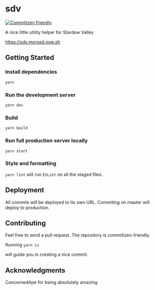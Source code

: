 # sdv

[![Commitizen friendly](https://img.shields.io/badge/commitizen-friendly-brightgreen.svg)](http://commitizen.github.io/cz-cli/)

A nice little utility helper for Stardew Valley

https://sdv.msroed.now.sh

## Getting Started

### Install dependencies

`yarn`

### Run the development server

`yarn dev`

### Build

`yarn build`

### Run full production server locally

`yarn start`

### Style and formatting

`yarn lint` will run `ESLint` on all the staged files.

## Deployment

All commits will be deployed to its own URL. Commiting on master will deploy to production.

## Contributing

Feel free to send a pull request. The repository is commitizen-friendly.

Running `yarn cz`

will guide you in creating a nice commit.

## Acknowledgments

ConcernedApe for being absolutely amazing
